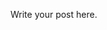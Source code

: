 <!--
.. title: Fixing Anaconda
.. slug: fixing-anaconda
.. date: 2017-08-15 10:20:58 UTC+08:00
.. tags: 
.. category: 
.. link: 
.. description: 
.. type: text
-->

Write your post here.
